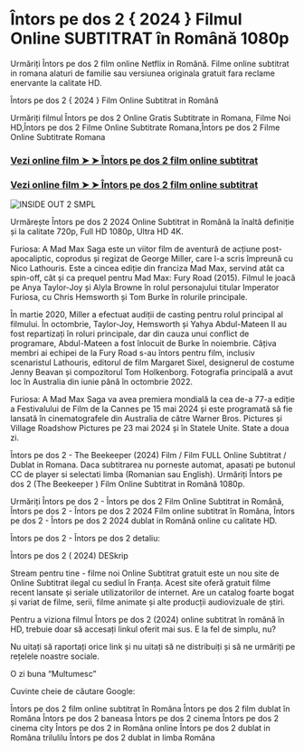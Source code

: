 # Întors pe dos 2 { 2024 } Filmul Online SUBTITRAT în Română 1080p

Urmăriți Întors pe dos 2 film online Netflix in Română. Filme online subtitrat in romana alaturi de familie sau versiunea originala gratuit fara reclame enervante la calitate HD.

Întors pe dos 2 { 2024 } Film Online Subtitrat in Română

Urmăriți filmul Întors pe dos 2 Online Gratis Subtitrate in Romana, Filme Noi HD,Întors pe dos 2 Filme Online Subtitrate Romana,Întors pe dos 2 Filme Online Subtitrate Romana

### <p><a href="https://t.co/lWElGQbT7q">Vezi online film ➤ ➤ Întors pe dos 2 film online subtitrat</a></p>

### <p><a href="https://t.co/lWElGQbT7q">Vezi online film ➤ ➤ Întors pe dos 2 film online subtitrat</a></p>

![INSIDE OUT 2 SMPL](https://github.com/user-attachments/assets/7bef3829-fce4-4090-9c15-7c64babd8963)


Urmărește Întors pe dos 2 2024 Online Subtitrat in Română la înaltă definiție și la calitate 720p, Full HD 1080p, Ultra HD 4K.

Furiosa: A Mad Max Saga este un viitor film de aventură de acțiune post-apocaliptic, coprodus și regizat de George Miller, care l-a scris împreună cu Nico Lathouris. Este a cincea ediție din franciza Mad Max, servind atât ca spin-off, cât și ca prequel pentru Mad Max: Fury Road (2015). Filmul le joacă pe Anya Taylor-Joy și Alyla Browne în rolul personajului titular Imperator Furiosa, cu Chris Hemsworth și Tom Burke în rolurile principale.

În martie 2020, Miller a efectuat audiții de casting pentru rolul principal al filmului. În octombrie, Taylor-Joy, Hemsworth și Yahya Abdul-Mateen II au fost repartizați în roluri principale, dar din cauza unui conflict de programare, Abdul-Mateen a fost înlocuit de Burke în noiembrie. Câțiva membri ai echipei de la Fury Road s-au întors pentru film, inclusiv scenaristul Lathouris, editorul de film Margaret Sixel, designerul de costume Jenny Beavan și compozitorul Tom Holkenborg. Fotografia principală a avut loc în Australia din iunie până în octombrie 2022.

Furiosa: A Mad Max Saga va avea premiera mondială la cea de-a 77-a ediție a Festivalului de Film de la Cannes pe 15 mai 2024 și este programată să fie lansată în cinematografele din Australia de către Warner Bros. Pictures și Village Roadshow Pictures pe 23 mai 2024 și în Statele Unite. State a doua zi.

Întors pe dos 2 - The Beekeeper (2024) Film / Film FULL Online Subtitrat / Dublat in Romana. Daca subtitrarea nu porneste automat, apasati pe butonul CC de player si selectati limba (Romanian sau English). Urmăriți Întors pe dos 2 (The Beekeeper ) Film Online Subtitrat in Română 1080p.

Urmăriți Întors pe dos 2 - Întors pe dos 2 Film Online Subtitrat in Română, Întors pe dos 2 - Întors pe dos 2 2024 Film online subtitrat în Româna, Întors pe dos 2 - Întors pe dos 2 2024 dublat in Română online cu calitate HD.

Întors pe dos 2 - Întors pe dos 2 detaliu:

Întors pe dos 2 ( 2024) DESkrip

Stream pentru tine - filme noi Online Subtitrat gratuit este un nou site de Online Subtitrat ilegal cu sediul în Franța. Acest site oferă gratuit filme recent lansate și seriale utilizatorilor de internet. Are un catalog foarte bogat și variat de filme, serii, filme animate și alte producții audiovizuale de știri.

Pentru a viziona filmul Întors pe dos 2 (2024) online subtitrat în română în HD, trebuie doar să accesați linkul oferit mai sus. E la fel de simplu, nu?

Nu uitați să raportați orice link și nu uitați să ne distribuiți și să ne urmăriți pe rețelele noastre sociale.

O zi buna “Multumesc”

Cuvinte cheie de căutare Google:

Întors pe dos 2 film online subtitrat în Româna
Întors pe dos 2 film dublat în Româna
Întors pe dos 2 baneasa
Întors pe dos 2 cinema
Întors pe dos 2 cinema city
Întors pe dos 2 in Româna online
Întors pe dos 2 dublat in Româna trilulilu
Întors pe dos 2 dublat in limba Româna
